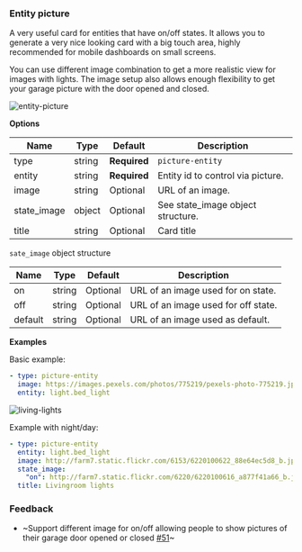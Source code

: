 ### Entity picture

A very useful card for entities that have on/off states. It allows you to generate a very nice looking card with a big touch area, highly recommended for mobile dashboards on small screens.

You can use different image combination to get a more realistic view for images with lights. The image setup also allows enough flexibility to get your garage picture with the door opened and closed.

![entity-picture](https://user-images.githubusercontent.com/7738048/41775897-71fca8a0-762e-11e8-9f14-71473b4db153.gif)

**Options**

| Name | Type | Default | Description
| ---- | ---- | ------- | -----------
| type | string | **Required** | `picture-entity`
| entity | string | **Required** | Entity id to control via picture.
| image | string | Optional| URL of an image.
| state_image | object | Optional| See state_image object structure.
| title | string | Optional | Card title

`sate_image` object structure

| Name | Type | Default | Description
| ---- | ---- | ------- | -----------
| on | string | Optional | URL of an image used for on state.
| off | string | Optional | URL of an image used for off state.
| default | string | Optional | URL of an image used as default.

**Examples**

Basic example:

```yaml
- type: picture-entity
  image: https://images.pexels.com/photos/775219/pexels-photo-775219.jpeg?auto=compress&cs=tinysrgb&dpr=2&h=295&w=490
  entity: light.bed_light
```

![living-lights](https://user-images.githubusercontent.com/7738048/42104959-57111504-7bd7-11e8-94cc-d09871ee4b45.gif)

Example with night/day:

```yaml
- type: picture-entity
  entity: light.bed_light
  image: http://farm7.static.flickr.com/6153/6220100622_88e64ec5d8_b.jpg
  state_image:
    "on": http://farm7.static.flickr.com/6220/6220100616_a877f41a66_b.jpg
  title: Livingroom lights
```

### Feedback
- ~Support different image for on/off allowing people to show pictures of their garage door opened or closed [#51](https://github.com/home-assistant/ui-schema/issues/51)~